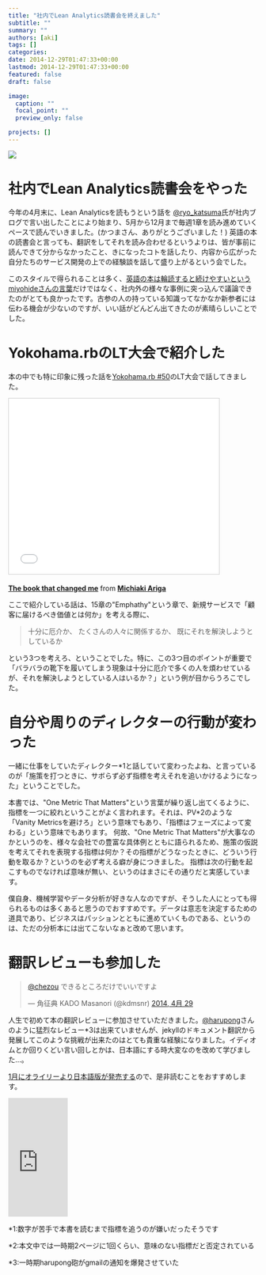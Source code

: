```yaml
---
title: "社内でLean Analytics読書会を終えました"
subtitle: ""
summary: ""
authors: [aki]
tags: []
categories: 
date: 2014-12-29T01:47:33+00:00
lastmod: 2014-12-29T01:47:33+00:00
featured: false
draft: false

image:
  caption: ""
  focal_point: ""
  preview_only: false

projects: []
---
```

![](/img/2014/12/29/014733/20141226161201.jpg)

# 社内でLean Analytics読書会をやった

今年の4月末に、Lean Analyticsを読もうという話を [@ryo\_katsuma](https://twitter.com/ryo_katsuma)氏が社内ブログで言い出したことにより始まり、5月から12月まで毎週1章を読み進めていくペースで読んでいきました。(かつまさん、ありがとうございました！) 英語の本の読書会と言っても、翻訳をしてそれを読み合わせるというよりは、皆が事前に読んできて分からなかったこと、きになったコトを話したり、内容から広がった自分たちのサービス開発の上での経験談を話して盛り上がるという会でした。

このスタイルで得られることは多く、[英語の本は輪読すると続けやすいというmiyohideさんの言葉](http://miyohide.hatenablog.com/entry/2014/12/29/005054)だけではなく、社内外の様々な事例に突っ込んで議論できたのがとても良かったです。古参の人の持っている知識ってなかなか新参者には伝わる機会が少ないのですが、いい話がどんどん出てきたのが素晴らしいことでした。

# Yokohama.rbのLT大会で紹介した

本の中でも特に印象に残った話を[Yokohama.rb #50](http://yokohamarb.doorkeeper.jp/events/14212)のLT大会で話してきました。

<iframe src="//www.slideshare.net/slideshow/embed_code/41289101" width="425" height="355" frameborder="0" marginwidth="0" marginheight="0" scrolling="no" style="border:1px solid #CCC; border-width:1px; margin-bottom:5px; max-width: 100%;" allowfullscreen> </iframe>

  **[The book that changed me](//www.slideshare.net/chezou/the-book-which-i-chan "The book that changed me")** from **[Michiaki Ariga](//www.slideshare.net/chezou)** 

ここで紹介している話は、15章の"Emphathy"という章で、新規サービスで「顧客に届けるべき価値とは何か」を考える際に、

> 十分に厄介か、 たくさんの人々に関係するか、 既にそれを解決しようとしているか

という3つを考えろ、ということでした。特に、この3つ目のポイントが重要で「バラバラの靴下を履いてしまう現象は十分に厄介で多くの人を煩わせているが、それを解決しようとしている人はいるか？」という例が目からうろこでした。

# 自分や周りのディレクターの行動が変わった

一緒に仕事をしていたディレクター\*1と話していて変わったよね、と言っているのが「施策を打つときに、サボらず必ず指標を考えそれを追いかけるようになった」ということでした。

本書では、"One Metric That Matters"という言葉が繰り返し出てくるように、指標を一つに絞れということがよく言われます。それは、PV\*2のような「Vanity Metricsを避けろ」という意味でもあり、「指標はフェーズによって変わる」という意味でもあります。 何故、"One Metric That Matters"が大事なのかというのを、様々な会社での豊富な具体例とともに語られるため、施策の仮説を考えてそれを表現する指標は何か？その指標がどうなったときに、どういう行動を取るか？というのを必ず考える癖が身につきました。 指標は次の行動を起こすものでなければ意味が無い、というのはまさにその通りだと実感しています。

僕自身、機械学習やデータ分析が好きな人なのですが、そうした人にとっても得られるものは多くあると思うのでおすすめです。データは意志を決定するための道具であり、ビジネスはパッションとともに進めていくものである、というのは、ただの分析本には出てこないなぁと改めて思います。

# 翻訳レビューも参加した

> [@chezou](https://twitter.com/chezou) できるところだけでいいですよ
> 
> — 角征典 KADO Masanori (@kdmsnr) [2014, 4月 29](https://twitter.com/kdmsnr/status/461070893444116480)

<script async src="//platform.twitter.com/widgets.js" charset="utf-8"></script>

人生で初めて本の翻訳レビューに参加させていただきました。[@harupong](https://twitter.com/harupong)さんのように猛烈なレビュー\*3は出来ていませんが、jekyllのドキュメント翻訳から発展してこのような挑戦が出来たのはとても貴重な経験になりました。イディオムとか回りくどい言い回しとかは、日本語にする時大変なのを改めて学びました...。

[1月にオライリーより日本語版が発売する](http://www.oreilly.co.jp/catalog/soon.html)ので、是非読むことをおすすめします。

<iframe src="https://rcm-fe.amazon-adsystem.com/e/cm?lt1=_blank&amp;bc1=000000&amp;IS2=1&amp;bg1=FFFFFF&amp;fc1=000000&amp;lc1=0000FF&amp;t=chezou-22&amp;o=9&amp;p=8&amp;l=as4&amp;m=amazon&amp;f=ifr&amp;ref=ss_til&amp;asins=B00AG66LTM" style="width:120px;height:240px;" scrolling="no" marginwidth="0" marginheight="0" frameborder="0"></iframe>

\*1:数字が苦手で本書を読むまで指標を追うのが嫌いだったそうです

\*2:本文中では一時期2ページに1回くらい、意味のない指標だと否定されている

\*3:一時期harupong砲がgmailの通知を爆発させていた


